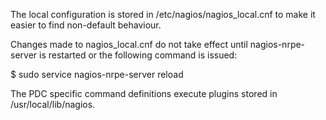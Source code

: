 The local configuration is stored in /etc/nagios/nagios_local.cnf to make
it easier to find non-default behaviour.

Changes made to nagios_local.cnf do not take effect until nagios-nrpe-server is restarted or the following command is issued:

$ sudo service nagios-nrpe-server reload

The PDC specific command definitions execute plugins stored in /usr/local/lib/nagios.
